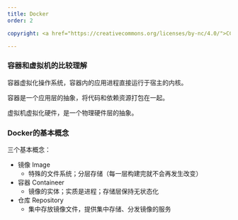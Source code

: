 ```yaml
---
title: Docker
order: 2

copyright: <a href="https://creativecommons.org/licenses/by-nc/4.0/">CC BY-NC 4.0协议</a>

---
```




### 容器和虚拟机的比较理解

容器虚拟化操作系统，容器内的应用进程直接运行于宿主的内核。

容器是一个应用层的抽象，将代码和依赖资源打包在一起。

虚拟机虚拟化硬件，是一个物理硬件层的抽象。

### Docker的基本概念

三个基本概念：

- 镜像 Image
  - 特殊的文件系统；分层存储（每一层构建完就不会再发生改变）
- 容器 Containeer
  - 镜像的实体；实质是进程；存储层保持无状态化
- 仓库 Repository
  - 集中存放镜像文件，提供集中存储、分发镜像的服务



